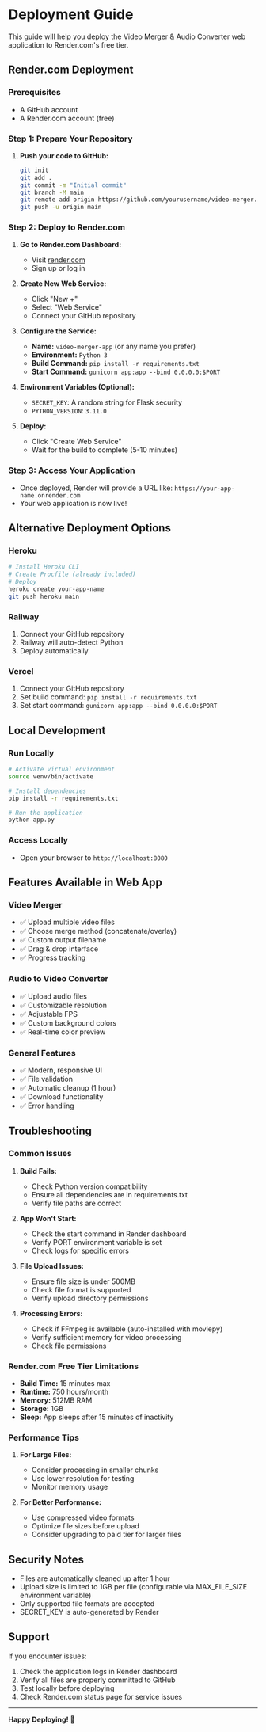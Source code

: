 # Deployment Guide

This guide will help you deploy the Video Merger & Audio Converter web application to Render.com's free tier.

## Render.com Deployment

### Prerequisites
- A GitHub account
- A Render.com account (free)

### Step 1: Prepare Your Repository

1. **Push your code to GitHub:**
   ```bash
   git init
   git add .
   git commit -m "Initial commit"
   git branch -M main
   git remote add origin https://github.com/yourusername/video-merger.git
   git push -u origin main
   ```

### Step 2: Deploy to Render.com

1. **Go to Render.com Dashboard:**
   - Visit [render.com](https://render.com)
   - Sign up or log in

2. **Create New Web Service:**
   - Click "New +"
   - Select "Web Service"
   - Connect your GitHub repository

3. **Configure the Service:**
   - **Name:** `video-merger-app` (or any name you prefer)
   - **Environment:** `Python 3`
   - **Build Command:** `pip install -r requirements.txt`
   - **Start Command:** `gunicorn app:app --bind 0.0.0.0:$PORT`

4. **Environment Variables (Optional):**
   - `SECRET_KEY`: A random string for Flask security
   - `PYTHON_VERSION`: `3.11.0`

5. **Deploy:**
   - Click "Create Web Service"
   - Wait for the build to complete (5-10 minutes)

### Step 3: Access Your Application

- Once deployed, Render will provide a URL like: `https://your-app-name.onrender.com`
- Your web application is now live!

## Alternative Deployment Options

### Heroku
```bash
# Install Heroku CLI
# Create Procfile (already included)
# Deploy
heroku create your-app-name
git push heroku main
```

### Railway
1. Connect your GitHub repository
2. Railway will auto-detect Python
3. Deploy automatically

### Vercel
1. Connect your GitHub repository
2. Set build command: `pip install -r requirements.txt`
3. Set start command: `gunicorn app:app --bind 0.0.0.0:$PORT`

## Local Development

### Run Locally
```bash
# Activate virtual environment
source venv/bin/activate

# Install dependencies
pip install -r requirements.txt

# Run the application
python app.py
```

### Access Locally
- Open your browser to `http://localhost:8080`

## Features Available in Web App

### Video Merger
- ✅ Upload multiple video files
- ✅ Choose merge method (concatenate/overlay)
- ✅ Custom output filename
- ✅ Drag & drop interface
- ✅ Progress tracking

### Audio to Video Converter
- ✅ Upload audio files
- ✅ Customizable resolution
- ✅ Adjustable FPS
- ✅ Custom background colors
- ✅ Real-time color preview

### General Features
- ✅ Modern, responsive UI
- ✅ File validation
- ✅ Automatic cleanup (1 hour)
- ✅ Download functionality
- ✅ Error handling

## Troubleshooting

### Common Issues

1. **Build Fails:**
   - Check Python version compatibility
   - Ensure all dependencies are in requirements.txt
   - Verify file paths are correct

2. **App Won't Start:**
   - Check the start command in Render dashboard
   - Verify PORT environment variable is set
   - Check logs for specific errors

3. **File Upload Issues:**
   - Ensure file size is under 500MB
   - Check file format is supported
   - Verify upload directory permissions

4. **Processing Errors:**
   - Check if FFmpeg is available (auto-installed with moviepy)
   - Verify sufficient memory for video processing
   - Check file permissions

### Render.com Free Tier Limitations

- **Build Time:** 15 minutes max
- **Runtime:** 750 hours/month
- **Memory:** 512MB RAM
- **Storage:** 1GB
- **Sleep:** App sleeps after 15 minutes of inactivity

### Performance Tips

1. **For Large Files:**
   - Consider processing in smaller chunks
   - Use lower resolution for testing
   - Monitor memory usage

2. **For Better Performance:**
   - Use compressed video formats
   - Optimize file sizes before upload
   - Consider upgrading to paid tier for larger files

## Security Notes

- Files are automatically cleaned up after 1 hour
- Upload size is limited to 1GB per file (configurable via MAX_FILE_SIZE environment variable)
- Only supported file formats are accepted
- SECRET_KEY is auto-generated by Render

## Support

If you encounter issues:
1. Check the application logs in Render dashboard
2. Verify all files are properly committed to GitHub
3. Test locally before deploying
4. Check Render.com status page for service issues

---

**Happy Deploying! 🚀** 